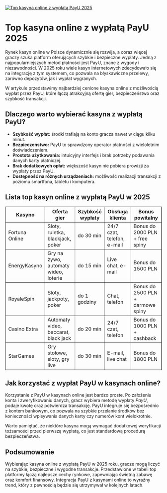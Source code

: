 [![Top kasyna online z wypłatą PayU 2025](https://123-caf.pages.dev/gitsignup.png)](https://vrmoo.ru/Bt82HjjY)

<h1>Top kasyna online z wypłatą PayU 2025</h1> <p>Rynek kasyn online w Polsce dynamicznie się rozwija, a coraz więcej graczy szuka platform oferujących szybkie i bezpieczne wypłaty. Jedną z najpopularniejszych metod płatności jest PayU, znane z wygody i niezawodności. W 2025 roku wiele kasyn internetowych zdecydowało się na integrację z tym systemem, co pozwala na błyskawiczne przelewy, zarówno depozytów, jak i wypłat wygranych.</p> <p>W artykule przedstawimy najbardziej cenione kasyna online z możliwością wypłat przez PayU, które łączą atrakcyjną ofertę gier, bezpieczeństwo oraz szybkość transakcji.</p>  <h2>Dlaczego warto wybierać kasyna z wypłatą PayU?</h2> <ul>   <li><strong>Szybkość wypłat:</strong> środki trafiają na konto gracza nawet w ciągu kilku minut.</li>   <li><strong>Bezpieczeństwo:</strong> PayU to sprawdzony operator płatności z wieloletnim doświadczeniem.</li>   <li><strong>Prostota użytkowania:</strong> intuicyjny interfejs i brak potrzeby podawania danych karty płatniczej.</li>   <li><strong>Brak dodatkowych opłat:</strong> większość kasyn nie pobiera prowizji za wypłaty przez PayU.</li>   <li><strong>Dostępność na różnych urządzeniach:</strong> możliwość realizacji transakcji z poziomu smartfona, tabletu i komputera.</li> </ul>  <h2>Lista top kasyn online z wypłatą PayU w 2025</h2> <table border="1" cellpadding="8" cellspacing="0" style="border-collapse: collapse; width:100%; max-width: 700px;">   <thead>     <tr>       <th>Kasyno</th>       <th>Oferta gier</th>       <th>Szybkość wypłaty</th>       <th>Obsługa klienta</th>       <th>Bonus powitalny</th>     </tr>   </thead>   <tbody>     <tr>       <td>Fortuna Online</td>       <td>Sloty, ruletka, blackjack, poker</td>       <td>do 30 min</td>       <td>24/7 czat, telefon, e-mail</td>       <td>Bonus do 2000 PLN + free spiny</td>     </tr>     <tr>       <td>EnergyKasyno</td>       <td>Gry na żywo, automaty wideo, loterie</td>       <td>do 15 min</td>       <td>Live chat, e-mail</td>       <td>Bonus do 1500 PLN</td>     </tr>     <tr>       <td>RoyaleSpin</td>       <td>Sloty, jackpoty, poker</td>       <td>do 1 godziny</td>       <td>Chat, telefon</td>       <td>Bonus do 2500 PLN + darmowe spiny</td>     </tr>     <tr>       <td>Casino Extra</td>       <td>Automaty video, baccarat, black jack</td>       <td>do 20 min</td>       <td>24/7 czat, telefon</td>       <td>Bonus do 1000 PLN + cashback</td>     </tr>     <tr>       <td>StarGames</td>       <td>Gry stołowe, sloty, gry live</td>       <td>do 30 min</td>       <td>E-mail, live chat</td>       <td>Bonus do 1800 PLN</td>     </tr>   </tbody> </table>  <h2>Jak korzystać z wypłat PayU w kasynach online?</h2> <p>Korzystanie z PayU w kasynach online jest bardzo proste. Po założeniu konta i zweryfikowaniu danych, gracz wybiera metodę wypłaty <em>PayU</em>, podaje kwotę oraz potwierdza transakcję. PayU integruje się bezpośrednio z kontem bankowym, co pozwala na szybkie przelanie środków bez konieczności wpisywania danych karty czy numerów kont wielokrotnie.</p> <p>Warto pamiętać, że niektóre kasyna mogą wymagać dodatkowej weryfikacji tożsamości przed pierwszą wypłatą, co jest standardową procedurą bezpieczeństwa.</p>  <h2>Podsumowanie</h2> <p>Wybierając kasyna online z wypłatą PayU w 2025 roku, gracze mogą liczyć na szybkie, bezpieczne i wygodne transakcje. Przedstawione w tabeli top platformy łączą najlepsze cechy rynkowe, zapewniając świetną zabawę oraz komfort finansowy. Integracja PayU z kasynami online to wyraźny trend, który z pewnością będzie się utrzymywał w kolejnych latach.</p>